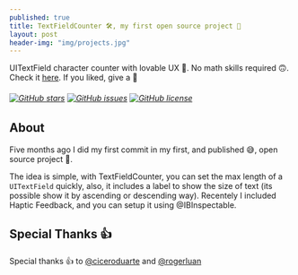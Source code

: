 ```yaml
---
published: true
title: TextFieldCounter 🛠, my first open source project 📢
layout: post
header-img: "img/projects.jpg"
---
```


UITextField character counter with lovable UX 💖. No math skills required 🙃. Check it [here](https://github.com/serralvo/TextFieldCounter). If you liked, give a 🌟

###### [![GitHub stars](https://img.shields.io/github/stars/serralvo/TextFieldCounter.svg?style=social&label=Star)](http://github.com/serralvo/TextFieldCounter) [![GitHub issues](https://img.shields.io/github/issues/serralvo/TextFieldCounter.svg?style=social)](https://github.com/serralvo/TextFieldCounter/issues) [![GitHub license](https://img.shields.io/badge/license-MIT-blue.svg?style=social)](https://raw.githubusercontent.com/serralvo/TextFieldCounter/master/LICENSE)

## About

Five months ago I did my first commit in my first, and published 😅, open source project 🚀.

The idea is simple, with TextFieldCounter, you can set the max length of a `UITextField` quickly, also, it includes a label to show the size of text (its possible show it by ascending or descending way). Recentely I included Haptic Feedback, and you can setup it using @IBInspectable.

## Special Thanks 👍

Special thanks 👍 to [@ciceroduarte](https://github.com/ciceroduarte) and [@rogerluan](https://github.com/rogerluan)
